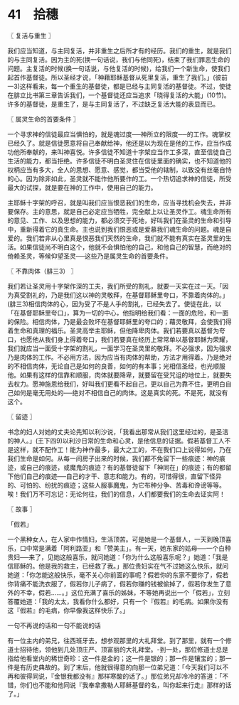 # 41　拾穗



〖 复活与重生 〗

我们应当知道，与主同复活，并非重生之后所才有的经历。我们的重生，就是我们的与主同复活。因为主的死(换一句话说，我们与他同死)，结束了我们罪恶生命的问题。主复活的时候(换一句话说，与他复活的时候)，给我们一个新生命，使我们起首作基督徒。所以圣经才说，「神藉耶稣基督从死里复活，重生了我们。」(彼前一3)这样看来，每一个重生的基督徒，都是已经与主同复活的基督徒。不过，使徒在腓立比书第三章告诉我们，一个基督徒还应当追求「晓得复活的大能」(10节)。许多的基督徒，是重生了，是与主同复活了，不过缺乏复活大能的表显而已。



〖 属灵生命的首要条件 〗

一个寻求神的信徒最应当惧怕的，就是魂过度──神所立的限度──的工作。魂掌权已经久了。就是信徒愿意将自己奉献给神，他还是以为现在是他的工作，应当作成功他所奉献的，来叫神喜悦。许多信徒不知道十字架应当作工多深，直至信徒自己生活的能力，都当拒绝。许多信徒不明白圣灵住在信徒里面的确实，也不知道他的权柄应当有多大，全人的思想、愿意、感觉，都当受他的辖制，以致没有丝毫自恃的心。因为除非如此，圣灵就不能作他所要作的工。一个热切追求神的信徒，所受最大的试探，就是要在神的工作中，使用自己的能力。

主耶稣十字架的呼召，就是叫我们应当恨恶我们的生命，应当寻找机会失去，并非要保存。主的意思，就是自己必定应当牺牲，完全献上以让圣灵作工。魂生命所有的意见、工作、以及思想的能力，都必须交于死地，好叫我们在圣灵的生命和引导中，重新得着它的真生命。主也说到我们恨恶或是爱慕我们魂生命的问题。魂是自爱的。我们若非从心里真是恨恶我们天然的生命，我们就不能有真实在圣灵里的生活。如果信徒尚不明白这个，他就不会惧怕他的自己，和他自己的智慧，而绝对的倚赖圣灵，等候仰望圣灵──这些乃是属灵生命的首要条件。



〖 不靠肉体（腓三3） 〗

我们若让圣灵用十字架作深的工夫，我们所受的割礼，就要一天实在过一天。「因为真受割礼的，乃是我们这以神的灵敬拜，在基督耶稣里夸口，不靠着肉体的。」(腓三3)相信肉体的心，因为受了不是人手的割礼，已经失去了。使徒在此，以「在基督耶稣里夸口」，算为一切的中心，他指明给我们看：一面的危险，和一面的保险。相信肉体，乃是最会败坏在基督耶稣里的夸口的；藉灵敬拜，会使我们得着生命和真理的福乐。圣灵高举主耶稣，但他降卑肉体。我们若要真以基督为夸口，也愿他从我们身上得着夸口，我们若要真在经历上常常单以基督耶稣为荣耀，我们就应当一面受十字架的割礼，一面学习在圣灵里的敬拜。不必强求，因为强求乃是肉体的工作。不必用方法，因为应当有肉体的帮助，方法才用得着。乃是绝对的不相信肉体，无论自己是如何的良善，如何的有本事；光相信圣经，也光顺服他。如果有这样的信靠和顺服，肉体就要降卑，就要留在受咒诅的地位上，就要失去权力。愿神施恩给我们，好叫我们更看不起自己，更以自己为靠不住，更明白自己如何是毫无用处的──绝对不相信自己的肉体。这是真实的死。不是死，就没有这个。



〖 留迹 〗

书念的妇人对她的丈夫论先知以利沙说，「我看出那常从我们这里经过的，是圣洁的神人。」(王下四9)以利沙日常的生命和心灵，是他信息的证据。假若基督工人不是这样，就不配作工！能为神作最多，最大之工的，不在我们口上说得如何，乃在我们生命是如何。从每一间房子出来的时候，我们都不免留下一些痕迹：神的痕迹，或自己的痕迹，或魔鬼的痕迹？有的基督徒留下「神同在」的痕迹；有的都留下他们自己的痕迹──自己的才干、意志和能力。有的，可惜得很，直留下怪异的、可怕的、纷扰的痕迹；这些人服事魔鬼，为它布种分争、苦毒和谗谤等等。唉！我们万不可忘记：无论何往，我们的信息，人们都要我们的生命去证实阿！



〖 故事 〗

「假若」

一个黑种女人，在人家中作情妇，生活顶苦。可是她是一个基督人，一天到晚顶喜乐，口中常是满着「阿利路亚」和「赞美主」。有一天，她东家的姑母──一个白种贵妇──来了，见她这般喜乐，就问她道：「你为什么这般喜乐呢？」她道：「我是信耶稣的。他是我的救主，已经救了我。」那位贵妇实在气不过她这么快乐，就问她道：「你怎能这般快乐，毫不关心你前面的事呢？假若你的东家不要你了，假若你背痛不能洗衣服了，假若你儿子病了，假若你赚的钱被偷掉了，假若你发生了意外的不幸，假若……。」这位充满了喜乐的姊妹，不等她再说出一个「假若」，立刻答覆她道：「我的太太，我看你什么都好，只有一个『假若』的毛病。如果你没有这『假若』的毛病，你早像我这样快乐了。」

一句不再说的话和一句不能说的话

有一位主内的弟兄，往西班牙去，想参观那里的大礼拜堂。到了那里，就有一个修道士招待他，领他到几处顶庄严、顶富丽的大礼拜堂。-到一处，那位修道士总是指给他看堂内的稀世奇珍：这一件是金的；这一件是银的；那一件是镶宝的；那一件是有历史典故的。到了末后，他就很得意的向那一位弟兄道：「今天我们可以不再和彼得同说，『金银我都没有』那样寒酸的话了。」那位弟兄却冷冷的答道：「不错，你们也不能和他同说『我奉拿撒勒人耶稣基督的名，叫你起来行走』那样的话了。」

